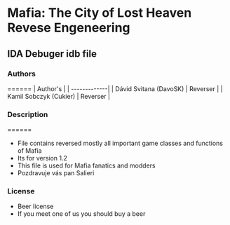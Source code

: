 # Mafia: The City of Lost Heaven Revese Engeneering  
## IDA Debuger idb file
### Authors
======
| Author's |
| -------------|
| Dávid Svitana (DavoSK) | Reverser |
| Kamil Sobczyk (Cukier) | Reverser | 

### Description
======
+ File contains reversed mostly all important game classes and functions of Mafia
+ Its for version 1.2
+ This file is used for Mafia fanatics and modders 
+ Pozdravuje vás pan Salieri

### License
+ Beer license 
+ If you meet one of us you should buy a beer 
